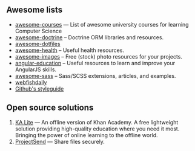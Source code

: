 ## Awesome lists

* [awesome-courses](https://github.com/prakhar1989/awesome-courses) — List of awesome university courses for learning Computer Science
* [awesome-doctrine](https://github.com/TomasVotruba/awesome-doctrine) – Doctrine ORM libraries and resources.
* [awesome-dotfiles](https://github.com/webpro/awesome-dotfiles)
* [awesome-health](https://github.com/prabhic/awesome-health) – Useful health resources.
* [awesome-images](https://github.com/heyalexej/awesome-images) – Free (stock) photo resources for your projects.
* [angular-education](https://github.com/timjacobi/angular-education) – Useful resources to learn and improve your AngularJS skills.
* [awesome-sass](https://github.com/HugoGiraudel/awesome-sass) – Sass/SCSS extensions, articles, and examples.
* [webfishdaily](http://www.webfishdaily.com)
* [Github's styleguide](https://github.com/styleguide)

## Open source solutions

1. [KA Lite](https://learningequality.org/ka-lite/) — An offline version of Khan Academy. A free lightweight solution providing high-quality education where you need it most. Bringing the power of online learning to the offline world.
2. [ProjectSend](http://www.projectsend.org) — Share files securely.
